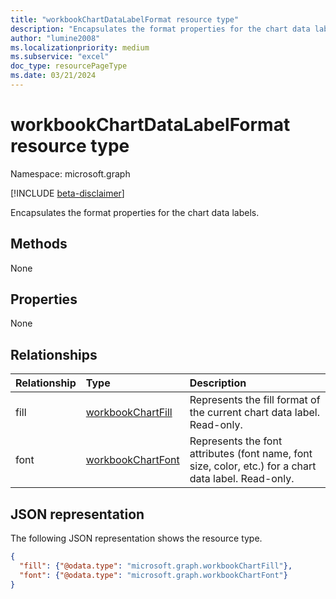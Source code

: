 ```yaml
---
title: "workbookChartDataLabelFormat resource type"
description: "Encapsulates the format properties for the chart data labels."
author: "lumine2008"
ms.localizationpriority: medium
ms.subservice: "excel"
doc_type: resourcePageType
ms.date: 03/21/2024
---
```


# workbookChartDataLabelFormat resource type

Namespace: microsoft.graph

[!INCLUDE [beta-disclaimer](../../includes/beta-disclaimer.md)]

Encapsulates the format properties for the chart data labels.


## Methods
None

## Properties
None

## Relationships
| Relationship | Type	|Description|
|:---------------|:--------|:----------|
|fill|[workbookChartFill](workbookchartfill.md)|Represents the fill format of the current chart data label. Read-only.|
|font|[workbookChartFont](workbookchartfont.md)|Represents the font attributes (font name, font size, color, etc.) for a chart data label. Read-only.|


## JSON representation

The following JSON representation shows the resource type.

<!--{
  "blockType": "resource",
  "optionalProperties": [
    "fill",
    "font"
    ],
  "baseType": "microsoft.graph.entity",
  "@odata.type": "microsoft.graph.workbookChartDataLabelFormat"
}-->

```json
{
  "fill": {"@odata.type": "microsoft.graph.workbookChartFill"},
  "font": {"@odata.type": "microsoft.graph.workbookChartFont"}
}
```


<!-- uuid: 8fcb5dbc-d5aa-4681-8e31-b001d5168d79
2015-10-25 14:57:30 UTC -->
<!--
{
  "type": "#page.annotation",
  "description": "ChartDataLabelFormat resource",
  "keywords": "",
  "section": "documentation",
  "tocPath": "",
  "suppressions": []
}
-->


